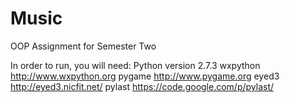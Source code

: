 Music
=====

OOP Assignment for Semester Two

In order to run, you will need:
	Python version 2.7.3
	wxpython http://www.wxpython.org
	pygame http://www.pygame.org
	eyed3 http://eyed3.nicfit.net/
	pylast https://code.google.com/p/pylast/